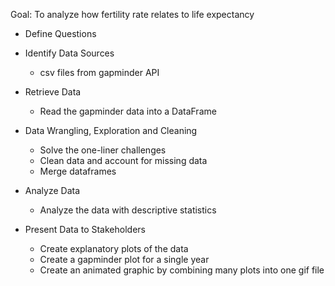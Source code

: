   Goal: To analyze how fertility rate relates to life expectancy

- Define Questions
- Identify Data Sources
  - csv files from gapminder API

- Retrieve Data
  - Read the gapminder data into a DataFrame

- Data Wrangling, Exploration and Cleaning
  - Solve the one-liner challenges
  - Clean data and account for missing data
  - Merge dataframes

- Analyze Data
  - Analyze the data with descriptive statistics

- Present Data to Stakeholders
  - Create explanatory plots of the data
  - Create a gapminder plot for a single year
  - Create an animated graphic by combining many plots into one gif file
